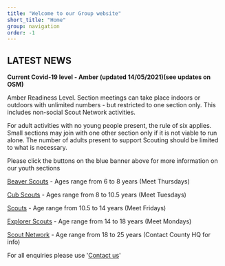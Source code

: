 ```yaml
---
title: "Welcome to our Group website"
short_title: "Home"
group: navigation
order: -1
---
```


## LATEST NEWS

**Current Covid-19 level - Amber (updated 14/05/2021)(see updates on OSM)**

Amber Readiness Level.
Section meetings can take place indoors or outdoors with unlimited numbers - but restricted to one section only. This includes non-social Scout Network activities.

For adult activities with no young people present, the rule of six applies. Small sections may join with one other section only if it is not viable to run alone. The number of adults present to support Scouting should be limited to what is necessary.

Please click the buttons on the blue banner above for more information on our youth sections

[Beaver Scouts](/beavers/) - Ages range from 6 to 8 years (Meet Thursdays)

[Cub Scouts](/cubs/) - Ages range from 8 to 10.5 years (Meet Tuesdays)

[Scouts](/scouts/) - Age range from 10.5 to 14 years (Meet Fridays)

[Explorer Scouts](/explorers/) - Age range from 14 to 18 years (Meet Mondays)

[Scout Network](https://www.hampshirescouting.org.uk/youth-programme/scout-network/) - Age range from 18 to 25 years (Contact County HQ for info)

For all enquiries please use '[Contact us](/contacts/)'
